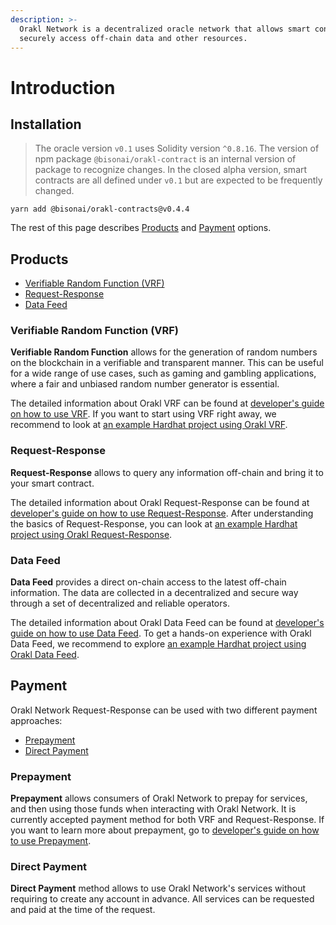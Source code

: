 ```yaml
---
description: >-
  Orakl Network is a decentralized oracle network that allows smart contracts to
  securely access off-chain data and other resources.
---
```


# Introduction

## Installation

> The oracle version `v0.1` uses Solidity version `^0.8.16`. The version of npm package `@bisonai/orakl-contract` is an internal version of package to recognize changes. In the closed alpha version, smart contracts are all defined under `v0.1` but are expected to be frequently changed.

```
yarn add @bisonai/orakl-contracts@v0.4.4
```

The rest of this page describes [Products](./#products) and [Payment](./#payment) options.

## Products

* [Verifiable Random Function (VRF)](developers-guide/vrf.md)
* [Request-Response](developers-guide/request-response.md)
* [Data Feed](developers-guide/data-feed.md)

### Verifiable Random Function (VRF)

**Verifiable Random Function** allows for the generation of random numbers on the blockchain in a verifiable and transparent manner. This can be useful for a wide range of use cases, such as gaming and gambling applications, where a fair and unbiased random number generator is essential.

The detailed information about Orakl VRF can be found at [developer's guide on how to use VRF](developers-guide/vrf.md). If you want to start using VRF right away, we recommend to look at [an example Hardhat project using Orakl VRF](https://github.com/Bisonai/vrf-consumer).

### Request-Response

**Request-Response** allows to query any information off-chain and bring it to your smart contract.

The detailed information about Orakl Request-Response can be found at [developer's guide on how to use Request-Response](developers-guide/request-response.md). After understanding the basics of Request-Response, you can look at [an example Hardhat project using Orakl Request-Response](https://github.com/Bisonai/vrf-consumer).

### Data Feed

**Data Feed** provides a direct on-chain access to the latest off-chain information. The data are collected in a decentralized and secure way through a set of decentralized and reliable operators.

The detailed information about Orakl Data Feed can be found at [developer's guide on how to use Data Feed](developers-guide/data-feed.md). To get a hands-on experience with Orakl Data Feed, we recommend to explore [an example Hardhat project using Orakl Data Feed](https://github.com/Bisonai/data-feed-consumer).

## Payment

Orakl Network Request-Response can be used with two different payment approaches:

* [Prepayment](./#prepayment)
* [Direct Payment](./#direct-payment)

### Prepayment

**Prepayment** allows consumers of Orakl Network to prepay for services, and then using those funds when interacting with Orakl Network. It is currently accepted payment method for both VRF and Request-Response. If you want to learn more about prepayment, go to [developer's guide on how to use Prepayment](developers-guide/prepayment.md).

### Direct Payment

**Direct Payment** method allows to use Orakl Network's services without requiring to create any account in advance. All services can be requested and paid at the time of the request.
